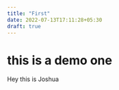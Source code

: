 ```yaml
---
title: "First"
date: 2022-07-13T17:11:28+05:30
draft: true
---
```

# this is a demo one 
Hey this is Joshua